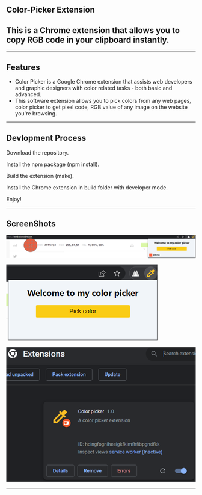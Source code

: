 ## **Color-Picker Extension**

## This is a Chrome extension that allows you to copy RGB code in your clipboard instantly.

---

## **Features**

- Color Picker is a Google Chrome extension that assists web developers and graphic designers with color related tasks - both basic and advanced.
- This software extension allows you to pick colors from any web pages, color picker to get pixel code, RGB value of any image on the website you're browsing.

---

## **Devlopment Process**

Download the repository.

Install the npm package (npm install).

Build the extension (make).

Install the Chrome extension in build folder with developer mode.

Enjoy!

---

## **ScreenShots**

![App Screenshot 1](https://github.com/Rishabh-kr37/color-picker-extension/blob/main/asset/Screenshot%202022-06-12%20004523.png)

![App Screenshot 2](https://github.com/Rishabh-kr37/color-picker-extension/blob/main/asset/Screenshot%202022-06-12%20004611.png)

![App Screenshot 3](https://github.com/Rishabh-kr37/color-picker-extension/blob/main/asset/Screenshot%202022-06-12%20004642.png)

---
